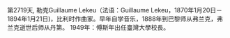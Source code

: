 第2719天, 勒克Guillaume Lekeu（法语：Guillaume Lekeu，1870年1月20日－1894年1月21日)，比利时作曲家。早年自学音乐，1888年到巴黎师从弗兰克，弗兰克逝世后师从丹第。
1949年：傅斯年出任臺灣大學校長。